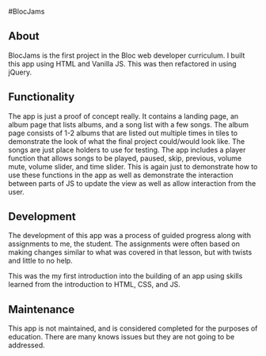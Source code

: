 #BlocJams

## About

BlocJams is the first project in the Bloc web developer curriculum. I built this app using HTML and Vanilla JS. This was then refactored in using jQuery.

## Functionality

The app is just a proof of concept really. It contains a landing page, an album page that lists albums, and a song list with a few songs. The album page consists of 1-2 albums that are listed out multiple times in tiles to demonstrate the look of what the final project could/would look like. The songs are just place holders to use for testing. The app includes a player function that allows songs to be played, paused, skip, previous, volume mute, volume slider, and time slider. This is again just to demonstrate how to use these functions in the app as well as demonstrate the interaction between parts of JS to update the view as well as allow interaction from the user.

## Development

The development of this app was a process of guided progress along with assignments to me, the student. The assignments were often based on making changes similar to what was covered in that lesson, but with twists and little to no help.

This was the my first introduction into the building of an app using skills learned from the introduction to HTML, CSS, and JS.

##  Maintenance

This app is not maintained, and is considered completed for the purposes of education. There are many knows issues but they are not going to be addressed.
